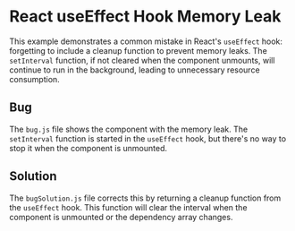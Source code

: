 # React useEffect Hook Memory Leak

This example demonstrates a common mistake in React's `useEffect` hook: forgetting to include a cleanup function to prevent memory leaks.  The `setInterval` function, if not cleared when the component unmounts, will continue to run in the background, leading to unnecessary resource consumption.

## Bug
The `bug.js` file shows the component with the memory leak.  The `setInterval` function is started in the `useEffect` hook, but there's no way to stop it when the component is unmounted.

## Solution
The `bugSolution.js` file corrects this by returning a cleanup function from the `useEffect` hook. This function will clear the interval when the component is unmounted or the dependency array changes.